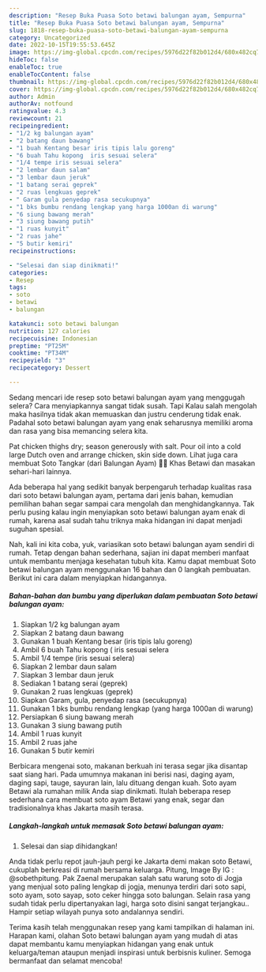 ```yaml
---
description: "Resep Buka Puasa Soto betawi balungan ayam, Sempurna"
title: "Resep Buka Puasa Soto betawi balungan ayam, Sempurna"
slug: 1818-resep-buka-puasa-soto-betawi-balungan-ayam-sempurna
category: Uncategorized
date: 2022-10-15T19:55:53.645Z
image: https://img-global.cpcdn.com/recipes/5976d22f82b012d4/680x482cq70/soto-betawi-balungan-ayam-foto-resep-utama.jpg
hideToc: false
enableToc: true
enableTocContent: false
thumbnail: https://img-global.cpcdn.com/recipes/5976d22f82b012d4/680x482cq70/soto-betawi-balungan-ayam-foto-resep-utama.jpg
cover: https://img-global.cpcdn.com/recipes/5976d22f82b012d4/680x482cq70/soto-betawi-balungan-ayam-foto-resep-utama.jpg
author: Admin
authorAv: notfound
ratingvalue: 4.3
reviewcount: 21
recipeingredient:
- "1/2 kg balungan ayam"
- "2 batang daun bawang"
- "1 buah Kentang besar iris tipis lalu goreng"
- "6 buah Tahu kopong  iris sesuai selera"
- "1/4 tempe iris sesuai selera"
- "2 lembar daun salam"
- "3 lembar daun jeruk"
- "1 batang serai geprek"
- "2 ruas lengkuas geprek"
- " Garam gula penyedap rasa secukupnya"
- "1 bks bumbu rendang lengkap yang harga 1000an di warung"
- "6 siung bawang merah"
- "3 siung bawang putih"
- "1 ruas kunyit"
- "2 ruas jahe"
- "5 butir kemiri"
recipeinstructions:

- "Selesai dan siap dinikmati!"
categories:
- Resep
tags:
- soto
- betawi
- balungan

katakunci: soto betawi balungan 
nutrition: 127 calories
recipecuisine: Indonesian
preptime: "PT25M"
cooktime: "PT34M"
recipeyield: "3"
recipecategory: Dessert

---
```



Sedang mencari ide resep soto betawi balungan ayam yang menggugah selera? Cara menyiapkannya sangat tidak susah. Tapi Kalau salah mengolah maka hasilnya tidak akan memuaskan dan justru cenderung tidak enak. Padahal soto betawi balungan ayam yang enak seharusnya memiliki aroma dan rasa yang bisa memancing selera kita.


Pat chicken thighs dry; season generously with salt. Pour oil into a cold large Dutch oven and arrange chicken, skin side down. Lihat juga cara membuat Soto Tangkar (dari Balungan Ayam) 🐔🐓 Khas Betawi dan masakan sehari-hari lainnya.

Ada beberapa hal yang sedikit banyak berpengaruh terhadap kualitas rasa dari soto betawi balungan ayam, pertama dari jenis bahan, kemudian pemilihan bahan segar sampai cara mengolah dan menghidangkannya. Tak perlu pusing kalau ingin menyiapkan soto betawi balungan ayam enak di rumah, karena asal sudah tahu triknya maka hidangan ini dapat menjadi suguhan spesial.


Nah, kali ini kita coba, yuk, variasikan soto betawi balungan ayam sendiri di rumah. Tetap dengan bahan sederhana, sajian ini dapat memberi manfaat untuk membantu menjaga kesehatan tubuh kita. Kamu dapat membuat Soto betawi balungan ayam menggunakan 16 bahan dan 0 langkah pembuatan. Berikut ini cara dalam menyiapkan hidangannya.

<!--inarticleads1-->

##### Bahan-bahan dan bumbu yang diperlukan dalam pembuatan Soto betawi balungan ayam:

1. Siapkan 1/2 kg balungan ayam
1. Siapkan 2 batang daun bawang
1. Gunakan 1 buah Kentang besar (iris tipis lalu goreng)
1. Ambil 6 buah Tahu kopong ( iris sesuai selera
1. Ambil 1/4 tempe (iris sesuai selera)
1. Siapkan 2 lembar daun salam
1. Siapkan 3 lembar daun jeruk
1. Sediakan 1 batang serai (geprek)
1. Gunakan 2 ruas lengkuas (geprek)
1. Siapkan  Garam, gula, penyedap rasa (secukupnya)
1. Gunakan 1 bks bumbu rendang lengkap (yang harga 1000an di warung)
1. Persiapkan 6 siung bawang merah
1. Gunakan 3 siung bawang putih
1. Ambil 1 ruas kunyit
1. Ambil 2 ruas jahe
1. Gunakan 5 butir kemiri


Berbicara mengenai soto, makanan berkuah ini terasa segar jika disantap saat siang hari. Pada umumnya makanan ini berisi nasi, daging ayam, daging sapi, tauge, sayuran lain, lalu dituang dengan kuah. Soto ayam Betawi ala rumahan milik Anda siap dinikmati. Itulah beberapa resep sederhana cara membuat soto ayam Betawi yang enak, segar dan tradisionalnya khas Jakarta masih terasa. 

<!--inarticleads2-->

##### Langkah-langkah untuk memasak Soto betawi balungan ayam:


1. Selesai dan siap dihidangkan!

Anda tidak perlu repot jauh-jauh pergi ke Jakarta demi makan soto Betawi, cukuplah berkreasi di rumah bersama keluarga. Pitung, Image By IG : @sobethpitung. Pak Zaenal merupakan salah satu warung soto di Jogja yang menjual soto paling lengkap di jogja, menunya terdiri dari soto sapi, soto ayam, soto sayap, soto ceker hingga soto balungan. Selain rasa yang sudah tidak perlu dipertanyakan lagi, harga soto disini sangat terjangkau.. Hampir setiap wilayah punya soto andalannya sendiri. 

Terima kasih telah menggunakan resep yang kami tampilkan di halaman ini. Harapan kami, olahan Soto betawi balungan ayam yang mudah di atas dapat membantu kamu menyiapkan hidangan yang enak untuk keluarga/teman ataupun menjadi inspirasi untuk berbisnis kuliner. Semoga bermanfaat dan selamat mencoba!
